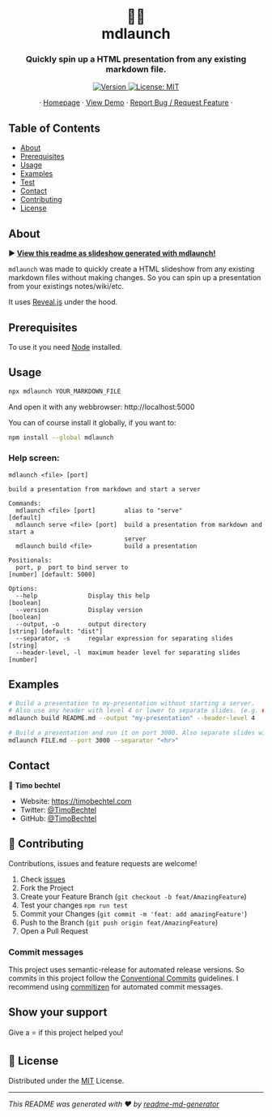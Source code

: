 <h1 align="center">📄🚀<br>mdlaunch</h1>
<h3 align="center">Quickly spin up a HTML presentation from any existing markdown file.</h3>
<p align="center">
  <a href="https://www.npmjs.com/package/mdlaunch" target="_blank">
    <img alt="Version" src="https://img.shields.io/npm/v/mdlaunch.svg">
  </a>
  <a href="https://github.com/TimoBechtel/mdlaunch/blob/master/LICENSE" target="_blank">
    <img alt="License: MIT" src="https://img.shields.io/github/license/TimoBechtel/mdlaunch" />
  </a>
</p>
<p align="center">
  ·
  <a href="https://github.com/TimoBechtel/mdlaunch#readme">Homepage</a>
  ·
  <a href="https://timobechtel.github.io/mdlaunch/">View Demo</a>
  ·
  <a href="https://github.com/TimoBechtel/mdlaunch/issues">Report Bug / Request Feature</a>
  ·
</p>

## Table of Contents

- [About](#about)
- [Prerequisites](#prerequisites)
- [Usage](#usage)
- [Examples](#examples)
- [Test](#run-tests)
- [Contact](#contact)
- [Contributing](#Contributing)
- [License](#license)

## About

**▶ [View this readme as slideshow generated with mdlaunch!](https://timobechtel.github.io/mdlaunch/)**

`mdlaunch` was made to quickly create a HTML slideshow from any existing markdown files without making changes.
So you can spin up a presentation from your existings notes/wiki/etc.

It uses [Reveal.js](https://github.com/hakimel/reveal.js/) under the hood.

## Prerequisites
To use it you need [Node](https://nodejs.org/en/) installed.

## Usage

```sh
npx mdlaunch YOUR_MARKDOWN_FILE
```

And open it with any webbrowser: http://localhost:5000

You can of course install it globally, if you want to:

```sh
npm install --global mdlaunch
```

### Help screen:

```
mdlaunch <file> [port]

build a presentation from markdown and start a server

Commands:
  mdlaunch <file> [port]        alias to "serve"                   [default]
  mdlaunch serve <file> [port]  build a presentation from markdown and start a
                                server
  mdlaunch build <file>         build a presentation

Positionals:
  port, p  port to bind server to                                         [number] [default: 5000]

Options:
  --help              Display this help                                   [boolean]
  --version           Display version                                     [boolean]
  --output, -o        output directory                                    [string] [default: "dist"]
  --separator, -s     regular expression for separating slides            [string]
  --header-level, -l  maximum header level for separating slides          [number]
```

## Examples

```sh
# Build a presentation to my-presentation without starting a server.
# Also use any header with level 4 or lower to separate slides. (e.g. ### Header)
mdlaunch build README.md --output "my-presentation" --header-level 4

# Build a presentation and run it on port 3000. Also separate slides with <hr>.
mdlaunch FILE.md --port 3000 --separator "<hr>"
```

## Contact

👤 **Timo bechtel**

- Website: https://timobechtel.com
- Twitter: [@TimoBechtel](https://twitter.com/TimoBechtel)
- GitHub: [@TimoBechtel](https://github.com/TimoBechtel)

## 🤝 Contributing

Contributions, issues and feature requests are welcome!<br />

1. Check [issues](https://github.com/TimoBechtel/mdlaunch/issues)
1. Fork the Project
1. Create your Feature Branch (`git checkout -b feat/AmazingFeature`)
1. Test your changes `npm run test`
1. Commit your Changes (`git commit -m 'feat: add amazingFeature'`)
1. Push to the Branch (`git push origin feat/AmazingFeature`)
1. Open a Pull Request

### Commit messages

This project uses semantic-release for automated release versions. So commits in this project follow the [Conventional Commits](https://www.conventionalcommits.org/en/v1.0.0-beta.2/) guidelines. I recommend using [commitizen](https://github.com/commitizen/cz-cli) for automated commit messages.

## Show your support

Give a ⭐️ if this project helped you!

## 📝 License

Distributed under the [MIT](https://github.com/TimoBechtel/mdlaunch/blob/master/LICENSE) License.

---

_This README was generated with ❤️ by [readme-md-generator](https://github.com/kefranabg/readme-md-generator)_
